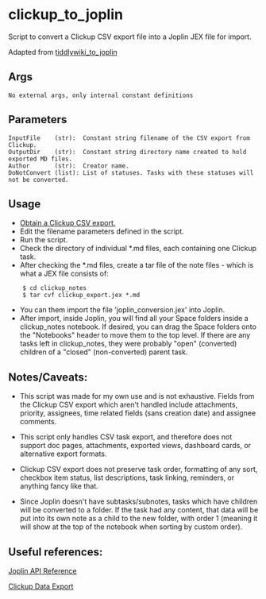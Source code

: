 # clickup_to_joplin
Script to convert a Clickup CSV export file into a Joplin JEX file for import.

Adapted from [tiddlywiki_to_joplin](https://github.com/FloatingBoater/tiddlywiki_to_joplin/)

## Args
    No external args, only internal constant definitions

## Parameters
    InputFile    (str):  Constant string filename of the CSV export from Clickup.
    OutputDir    (str):  Constant string directory name created to hold exported MD files.
    Author       (str):  Creator name.
    DoNotConvert (list): List of statuses. Tasks with these statuses will not be converted.

## Usage
*  [Obtain a Clickup CSV export.](https://help.clickup.com/hc/en-us/articles/6310551109527-Workspace-Task-Data-Export-CSV-)
*  Edit the filename parameters defined in the script.
*  Run the script.
*  Check the directory of individual *.md files, each containing one Clickup task.
*  After checking the *.md files, create a tar file of the note files - which is what a JEX file consists of:
  ```
      $ cd clickup_notes
      $ tar cvf clickup_export.jex *.md
```
*  You can them import the file 'joplin_conversion.jex' into Joplin.
*  After import, inside Joplin, you will find all your Space folders inside a clickup_notes notebook. If desired, you can drag the Space folders onto the "Notebooks" header to move them to the top level. If there are any tasks left in clickup_notes, they were probably "open" (converted) children of a "closed" (non-converted) parent task.

## Notes/Caveats:
*  This script was made for my own use and is not exhaustive. Fields from the Clickup CSV export which aren't handled include attachments, priority, assignees, time related fields (sans creation date) and assignee comments.

*  This script only handles CSV task export, and therefore does not support doc pages, attachments, exported views, dashboard cards, or alternative export formats.

*  Clickup CSV export does not preserve task order, formatting of any sort, checkbox item status, list descriptions, task linking, reminders, or anything fancy like that.

*  Since Joplin doesn't have subtasks/subnotes, tasks which have children will be converted to a folder. If the task had any content, that data will be put into its own note as a child to the new folder, with order 1 (meaning it will show at the top of the notebook when sorting by custom order).

## Useful references:
[Joplin API Reference](https://joplinapp.org/api/references/rest_api/)

[Clickup Data Export](https://help.clickup.com/hc/en-us/articles/6310551109527-Workspace-Task-Data-Export-CSV-)

